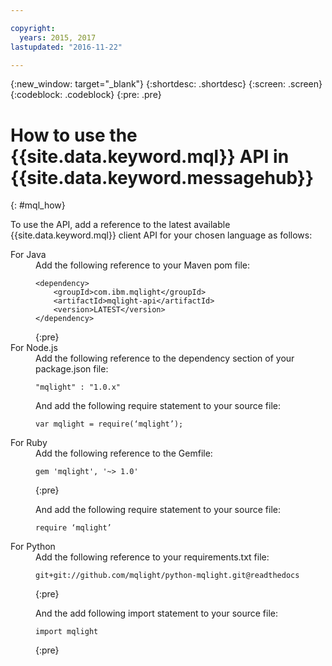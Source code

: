 ```yaml
---

copyright:
  years: 2015, 2017
lastupdated: "2016-11-22"

---
```


{:new_window: target="_blank"}
{:shortdesc: .shortdesc}
{:screen: .screen}
{:codeblock: .codeblock}
{:pre: .pre}

# How to use the {{site.data.keyword.mql}} API in {{site.data.keyword.messagehub}}
{: #mql_how}


To use the API, add a reference to the latest available {{site.data.keyword.mql}} client API for your chosen language as follows:

<dl><dt>For Java</dt>
<dd>Add the following reference to your Maven pom file:
<pre>
<code>&lt;dependency&gt;
    &lt;groupId&gt;com.ibm.mqlight&lt;/groupId&gt;
    &lt;artifactId&gt;mqlight-api&lt;/artifactId&gt;
    &lt;version&gt;LATEST&lt;/version&gt;
&lt;/dependency&gt;
</code></pre>
{:pre}

</dd>
<dt>For Node.js</dt>
<dd>Add the following reference to the dependency section of your package.json
file:<pre><code>"mqlight" : "1.0.x"</code></pre>

And add the following require statement to your source
file:<pre><code>var mqlight = require(‘mqlight’);</code></pre>
</dd>
<dt>For Ruby</dt>
<dd>Add the following reference to the
Gemfile:<pre><code>gem 'mqlight', '~> 1.0'</code></pre>
{:pre}

And add the following require statement to your source
file:<pre><code>require ‘mqlight’</code></pre>
</dd>
<dt>For Python</dt>
<dd>Add the following reference to your requirements.txt
file:<pre><code>git+git://github.com/mqlight/python-mqlight.git@readthedocs</code></pre>
{:pre}


And the add following import statement to your source
file:<pre><code>import mqlight</code></pre>
{:pre}

</dd>
</dl>
